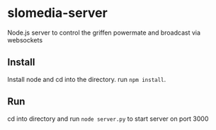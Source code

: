 # slomedia-server

Node.js server to control the griffen powermate and broadcast via websockets

## Install

Install node and cd into the directory. run `npm install`.

## Run

cd into directory and run `node server.py` to start server on port 3000
